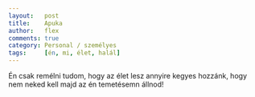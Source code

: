 ```yaml
---
layout:   post
title:    Apuka
author:   flex
comments: true
category: Personal / személyes
tags:     [én, mi, élet, halál]
---
```


Én csak remélni tudom, hogy az élet lesz annyire kegyes hozzánk, hogy nem neked kell majd az én temetésemn állnod!